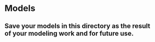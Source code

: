 # Models
Save your models in this directory as the result of your modeling work and for future use.
---
